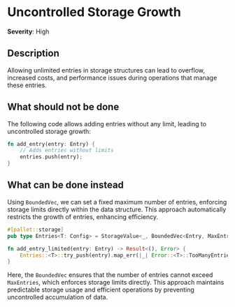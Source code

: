 # Uncontrolled Storage Growth

**Severity**: High

## Description

Allowing unlimited entries in storage structures can lead to overflow, increased costs, and performance issues during
operations that manage these entries.

## What should not be done

The following code allows adding entries without any limit, leading to uncontrolled storage growth:

```rust
fn add_entry(entry: Entry) {
    // Adds entries without limits
    entries.push(entry);
}
```

## What can be done instead

Using `BoundedVec`, we can set a fixed maximum number of entries, enforcing storage limits directly within the data
structure. This approach automatically restricts the growth of entries, enhancing efficiency.

```rust
#[pallet::storage]
pub type Entries<T: Config> = StorageValue<_, BoundedVec<Entry, MaxEntries>>;

fn add_entry_limited(entry: Entry) -> Result<(), Error> {
    Entries::<T>::try_push(entry).map_err(|_| Error::<T>::TooManyEntries)
}
```

Here, the `BoundedVec` ensures that the number of entries cannot exceed `MaxEntries`, which enforces storage limits
directly. This approach maintains predictable storage usage and efficient operations by preventing uncontrolled
accumulation of data.
